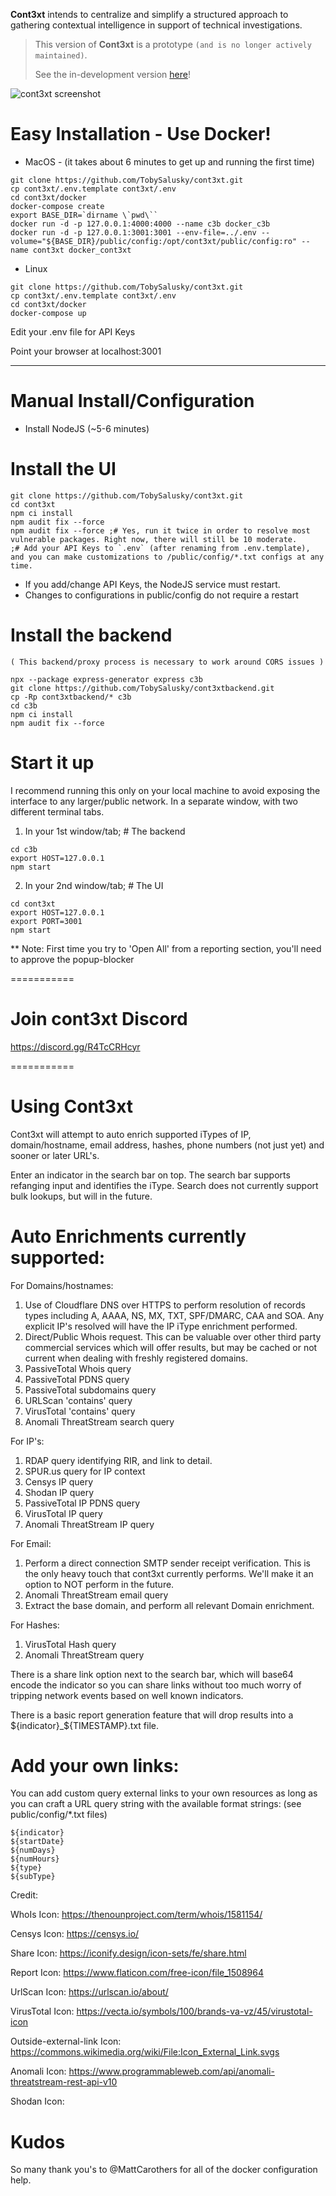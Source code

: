 **Cont3xt** intends to centralize and simplify a structured approach to gathering contextual intelligence in support of technical investigations.

> This version of **Cont3xt** is a prototype `(and is no longer actively maintained)`. 
> 
> See the in-development version [here](https://arkime.com/cont3xt)!

![cont3xt screenshot](https://github.com/TobySalusky/cont3xt/blob/master/public/images/Capture.PNG?raw=true)

# Easy Installation - Use Docker!
* MacOS - (it takes about 6 minutes to get up and running the first time)
```
git clone https://github.com/TobySalusky/cont3xt.git
cp cont3xt/.env.template cont3xt/.env
cd cont3xt/docker
docker-compose create
export BASE_DIR=`dirname \`pwd\``
docker run -d -p 127.0.0.1:4000:4000 --name c3b docker_c3b
docker run -d -p 127.0.0.1:3001:3001 --env-file=../.env --volume="${BASE_DIR}/public/config:/opt/cont3xt/public/config:ro" --name cont3xt docker_cont3xt
```

* Linux
```
git clone https://github.com/TobySalusky/cont3xt.git
cp cont3xt/.env.template cont3xt/.env
cd cont3xt/docker
docker-compose up
```
Edit your .env file for API Keys

Point your browser at localhost:3001

---

# Manual Install/Configuration

* Install NodeJS (~5-6 minutes)

# Install the UI
```
git clone https://github.com/TobySalusky/cont3xt.git
cd cont3xt
npm ci install
npm audit fix --force
npm audit fix --force ;# Yes, run it twice in order to resolve most vulnerable packages. Right now, there will still be 10 moderate.
;# Add your API Keys to `.env` (after renaming from .env.template), and you can make customizations to /public/config/*.txt configs at any time.
```

* If you add/change API Keys, the NodeJS service must restart.
* Changes to configurations in public/config do not require a restart


# Install the backend 

`( This backend/proxy process is necessary to work around CORS issues )`
```
npx --package express-generator express c3b
git clone https://github.com/TobySalusky/cont3xtbackend.git
cp -Rp cont3xtbackend/* c3b
cd c3b
npm ci install
npm audit fix --force
```

# Start it up

I recommend running this only on your local machine to avoid exposing the interface to any larger/public network. In a separate window, with two different terminal tabs.

1. In your 1st window/tab; # The backend 
```
cd c3b
export HOST=127.0.0.1
npm start
```

2. In your 2nd window/tab; # The UI  
```
cd cont3xt
export HOST=127.0.0.1
export PORT=3001
npm start
```

** Note: First time you try to 'Open All' from a reporting section, you'll need to approve the popup-blocker

===========
# Join cont3xt Discord

https://discord.gg/R4TcCRHcyr

===========

# Using Cont3xt

Cont3xt will attempt to auto enrich supported iTypes of IP, domain/hostname, email address, hashes, phone numbers (not just yet) and sooner or later URL's.

Enter an indicator in the search bar on top. The search bar supports refanging input and identifies the iType. Search does not currently support bulk lookups, but will in the future.


# Auto Enrichments currently supported:

For Domains/hostnames:
1. Use of Cloudflare DNS over HTTPS to perform resolution of records types including A, AAAA, NS, MX, TXT, SPF/DMARC, CAA and SOA. Any explicit IP's resolved will have the IP iType enrichment performed.
2. Direct/Public Whois request. This can be valuable over other third party commercial services which will offer results, but may be cached or not current when dealing with freshly registered domains.
3. PassiveTotal Whois query
4. PassiveTotal PDNS query
5. PassiveTotal subdomains query
6. URLScan 'contains' query 
7. VirusTotal 'contains' query
8. Anomali ThreatStream search query


For IP's:
1. RDAP query identifying RIR, and link to detail.
2. SPUR.us query for IP context
3. Censys IP query
4. Shodan IP query
5. PassiveTotal IP PDNS query
6. VirusTotal IP query
7. Anomali ThreatStream IP query


For Email:
1. Perform a direct connection SMTP sender receipt verification. This is the only heavy touch that cont3xt currently performs. We'll make it an option to NOT perform in the future.
2. Anomali ThreatStream email query
3. Extract the base domain, and perform all relevant Domain enrichment.


For Hashes:
1. VirusTotal Hash query
2. Anomali ThreatStream query


There is a share link option next to the search bar, which will base64 encode the indicator so you can share links without too much worry of tripping network events based on well known indicators.

There is a basic report generation feature that will drop results into a ${indicator}_${TIMESTAMP}.txt file.



# Add your own links:

You can add custom query external links to your own resources as long as you can craft a URL query string with the available format strings: (see public/config/*.txt files)

```
${indicator}
${startDate}
${numDays}
${numHours}
${type}
${subType}
```


Credit:

WhoIs Icon: https://thenounproject.com/term/whois/1581154/

Censys Icon: https://censys.io/

Share Icon: https://iconify.design/icon-sets/fe/share.html

Report Icon: https://www.flaticon.com/free-icon/file_1508964

UrlScan Icon: https://urlscan.io/about/

VirusTotal Icon: https://vecta.io/symbols/100/brands-va-vz/45/virustotal-icon

Outside-external-link Icon: https://commons.wikimedia.org/wiki/File:Icon_External_Link.svgs

Anomali Icon: https://www.programmableweb.com/api/anomali-threatstream-rest-api-v10

Shodan Icon: 


# Kudos
So many thank you's to @MattCarothers for all of the docker configuration help.

